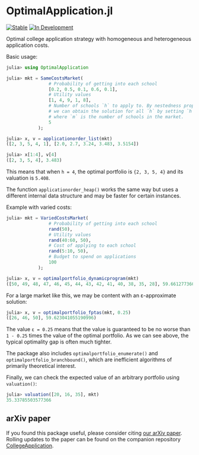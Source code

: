 # OptimalApplication.jl

[![Stable](https://img.shields.io/badge/docs-stable-blue.svg)](https://maxkapur.com/OptimalApplication.jl/stable/)
[![In Development](https://img.shields.io/badge/docs-dev-blue.svg)](https://maxkapur.com/OptimalApplication.jl/dev/)

Optimal college application strategy with homogeneous and heterogeneous application costs.

Basic usage: 

````julia
julia> using OptimalApplication

julia> mkt = SameCostsMarket(
                # Probability of getting into each school
                [0.2, 0.5, 0.1, 0.6, 0.1],
                # Utility values
                [1, 4, 9, 1, 8],
                # Number of schools `h` to apply to. By nestedness property, 
                # we can obtain the solution for all `h` by setting `h = m`, 
                # where `m` is the number of schools in the market.
                5
            );

julia> x, v = applicationorder_list(mkt)
([2, 3, 5, 4, 1], [2.0, 2.7, 3.24, 3.483, 3.5154])

julia> x[1:4], v[4] 
([2, 3, 5, 4], 3.483)
````

This means that when `h = 4`, the optimal portfolio is `{2, 3, 5, 4}` and its valuation is `5.408`.

The function `applicationorder_heap()` works the same way but uses a different internal data structure and may be faster for certain instances. 

Example with varied costs:

````julia
julia> mkt = VariedCostsMarket(
                # Probability of getting into each school
                rand(50),
                # Utility values
                rand(40:60, 50),
                # Cost of applying to each school
                rand(5:10, 50),
                # Budget to spend on applications
                100
            );

julia> x, v = optimalportfolio_dynamicprogram(mkt)
([50, 49, 48, 47, 46, 45, 44, 43, 42, 41, 40, 38, 35, 28], 59.66127736008859)
````

For a large market like this, we may be content with an ε-approximate solution: 

````julia
julia> x, v = optimalportfolio_fptas(mkt, 0.25)
([26, 46, 50], 59.623041055190996)
````

The value `ε = 0.25` means that the value is guaranteed to be no worse than `1 - 0.25` times the value of the optimal portfolio. As we can see above, the typical optimality gap is often much tighter.

The package also includes `optimalportfolio_enumerate()` and `optimalportfolio_branchbound()`, which are inefficient algorithms of primarily theoretical interest.

Finally, we can check the expected value of an arbitrary portfolio using `valuation()`:

````julia
julia> valuation([20, 16, 35], mkt)
35.33785503577366
````

## arXiv paper

If you found this package useful, please consider citing [our arXiv paper](https://arxiv.org/abs/2205.01869). Rolling updates to the paper can be found on the companion repository [CollegeApplication](https://github.com/maxkapur/CollegeApplication).
